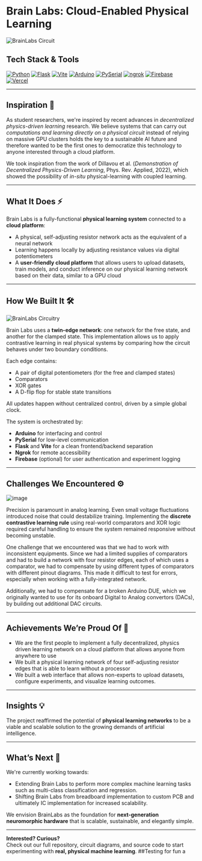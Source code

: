 # Brain Labs: Cloud-Enabled Physical Learning 

![BrainLabs Circuit](https://github.com/user-attachments/assets/ccba09e7-4662-468a-9273-e45ab17cad0b)

## Tech Stack & Tools
[![Python](https://img.shields.io/badge/Python-3776AB?logo=python&logoColor=white)](https://www.python.org)
[![Flask](https://img.shields.io/badge/Flask-000000?logo=flask&logoColor=white)](https://flask.palletsprojects.com/)
[![Vite](https://img.shields.io/badge/Vite-646CFF?logo=Vite&logoColor=white)](https://vitejs.dev/)
[![Arduino](https://img.shields.io/badge/Arduino-00979D?logo=arduino&logoColor=white)](https://www.arduino.cc/)
[![PySerial](https://img.shields.io/badge/PySerial-3776AB?logo=python&logoColor=white)](https://github.com/pyserial/pyserial)
[![ngrok](https://img.shields.io/badge/ngrok-1F1E37?logo=ngrok&logoColor=white)](https://ngrok.com/)
[![Firebase](https://img.shields.io/badge/Firebase-039BE5?logo=firebase&logoColor=white)](https://firebase.google.com)
[![Vercel](https://img.shields.io/badge/Vercel-000000?logo=vercel&logoColor=white)](https://vercel.com)


---

## Inspiration 🧠

As student researchers, we're inspired by recent advances in *decentralized physics-driven learning* research. We believe systems that can carry out *computations and learning directly on a physical circuit*  instead of relying on massive GPU clusters holds the key to a sustainable AI future and therefore wanted to be the first ones to democratize this technology to anyone interested through a cloud platform. 

We took inspiration from the work of Dillavou et al. (*Demonstration of Decentralized Physics-Driven Learning*, Phys. Rev. Applied, 2022), which showed the possibility of *in-situ* physical-learning with coupled learning.

---

## What It Does ⚡

Brain Labs is a fully-functional **physical learning system** connected to a **cloud platform**: 
- A physical, self-adjusting resistor network acts as the equivalent of a neural network
- Learning happens locally by adjusting resistance values via digital potentiometers
- A **user-friendly cloud platform** that allows users to upload datasets, train models, and conduct inference on our physical learning network based on their data, similar to a GPU cloud

---

## How We Built It 🛠️

![BrainLabs Circuitry](https://github.com/user-attachments/assets/09cadc13-7671-4554-a535-aacfade72056)

Brain Labs uses a **twin-edge network**: one network for the free state, and another for the clamped state. This implementation allows us to apply contrastive learning in real physical systems by comparing how the circuit behaves under two boundary conditions. 

Each edge contains:
- A pair of digital potentiometers (for the free and clamped states)
- Comparators
- XOR gates
- A D-flip flop for stable state transitions

All updates happen without centralized control, driven by a simple global clock.

The system is orchestrated by:
- **Arduino** for interfacing and control
- **PySerial** for low-level communication
- **Flask** and **Vite** for a clean frontend/backend separation
- **Ngrok** for remote accessibility
- **Firebase** (optional) for user authentication and experiment logging

---

## Challenges We Encountered ⚙️
![image](https://github.com/user-attachments/assets/3425e5a0-ac50-41dc-a37a-6196f42c00dd)

Precision is paramount in analog learning. Even small voltage fluctuations introduced noise that could destabilize training. Implementing the **discrete contrastive learning rule** using real-world comparators and XOR logic required careful handling to ensure the system remained responsive without becoming unstable. 

One challenge that we encountered was that we had to work with inconsistent equipments. Since we had a limited supplies of comparators and had to build a network with four resistor edges, each of which uses a comparator, we had to compensate by using different types of comparators with different pinout diagrams. This made it difficult to test for errors, especially when working with a fully-integrated network.

Additionally, we had to compensate for a broken Arduino DUE, which we originally wanted to use for its onboard Digital to Analog convertors (DACs), by building out additional DAC circuits.

---

## Achievements We’re Proud Of 🥇

- We are the first people to implement a fully decentralized, physics driven learning network on a cloud platform that allows anyone from anywhere to use
- We built a physical learning network of four self-adjusting resistor edges that is able to learn without a processor
- We built a web interface that allows non-experts to upload datasets, configure experiments, and visualize learning outcomes. 

---

## Insights 💡

The project reaffirmed the potential of **physical learning networks** to be a viable and scalable solution to the growing demands of artificial intelligence. 

---

## What’s Next 🚀

We're currently working towards:
- Extending Brain Labs to perform more complex machine learning tasks such as multi-class classification and regression.
- Shifting Brain Labs from breadboard implementation to custom PCB and ultimately IC implementation for increased scalability. 

We envision BrainLabs as the foundation for **next-generation neuromorphic hardware** that is scalable, sustainable, and elegantly simple.

---

**Interested? Curious?**  
Check out our full repository, circuit diagrams, and source code to start experimenting with **real, physical machine learning**.
##Testing for fun a